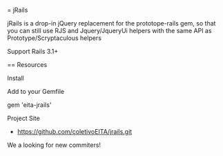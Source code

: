 = jRails

jRails is a drop-in jQuery replacement for the prototope-rails gem, so that you can still use RJS and Jquery/JqueryUi helpers with the same API as Prototype/Scryptaculous helpers

Support Rails 3.1+

== Resources

Install

Add to your Gemfile

   gem 'eita-jrails'

Project Site

* https://github.com/coletivoEITA/jrails.git

We a looking for new commiters!
